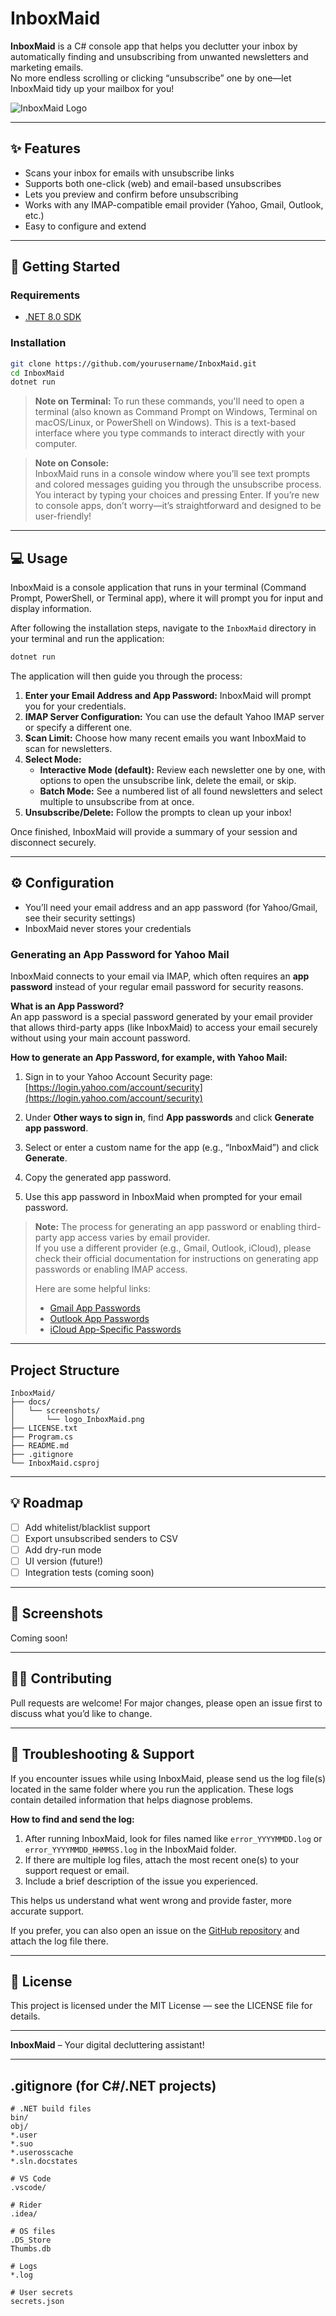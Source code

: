 ﻿# InboxMaid

**InboxMaid** is a C# console app that helps you declutter your inbox by automatically finding and unsubscribing from unwanted newsletters and marketing emails.  
No more endless scrolling or clicking “unsubscribe” one by one—let InboxMaid tidy up your mailbox for you!

![InboxMaid Logo](docs/screenshots/logo_InboxMaid.png)

---

## ✨ Features

- Scans your inbox for emails with unsubscribe links
- Supports both one-click (web) and email-based unsubscribes
- Lets you preview and confirm before unsubscribing
- Works with any IMAP-compatible email provider (Yahoo, Gmail, Outlook, etc.)
- Easy to configure and extend

---

## 🚀 Getting Started

### Requirements

- [.NET 8.0 SDK](https://dotnet.microsoft.com/en-us/download/dotnet/8.0)

### Installation

```bash
git clone https://github.com/yourusername/InboxMaid.git
cd InboxMaid
dotnet run
```

> **Note on Terminal:** To run these commands, you'll need to open a terminal (also known as Command Prompt on Windows, Terminal on macOS/Linux, or PowerShell on Windows). This is a text-based interface where you type commands to interact directly with your computer.

> **Note on Console:**  
> InboxMaid runs in a console window where you’ll see text prompts and colored messages guiding you through the unsubscribe process. You interact by typing your choices and pressing Enter. If you’re new to console apps, don’t worry—it’s straightforward and designed to be user-friendly!
---

## 💻 Usage

InboxMaid is a console application that runs in your terminal (Command Prompt, PowerShell, or Terminal app), where it will prompt you for input and display information.

After following the installation steps, navigate to the `InboxMaid` directory in your terminal and run the application:

```bash
dotnet run
```

The application will then guide you through the process:

1.  **Enter your Email Address and App Password:** InboxMaid will prompt you for your credentials.
2.  **IMAP Server Configuration:** You can use the default Yahoo IMAP server or specify a different one.
3.  **Scan Limit:** Choose how many recent emails you want InboxMaid to scan for newsletters.
4.  **Select Mode:**
    *   **Interactive Mode (default):** Review each newsletter one by one, with options to open the unsubscribe link, delete the email, or skip.
    *   **Batch Mode:** See a numbered list of all found newsletters and select multiple to unsubscribe from at once.
5.  **Unsubscribe/Delete:** Follow the prompts to clean up your inbox!

Once finished, InboxMaid will provide a summary of your session and disconnect securely.

---

## ⚙️ Configuration

- You’ll need your email address and an app password (for Yahoo/Gmail, see their security settings)
- InboxMaid never stores your credentials

### Generating an App Password for Yahoo Mail  
  
InboxMaid connects to your email via IMAP, which often requires an **app password** instead of your regular email password for security reasons.  
  
**What is an App Password?**    
An app password is a special password generated by your email provider that allows third-party apps (like InboxMaid) to access your email securely without using your main account password.  
  
**How to generate an App Password, for example, with Yahoo Mail:**  
  
1. Sign in to your Yahoo Account Security page:    
   [https://login.yahoo.com/account/security](https://login.yahoo.com/account/security)  
  
2. Under **Other ways to sign in**, find **App passwords** and click **Generate app password**.  
  
3. Select or enter a custom name for the app (e.g., “InboxMaid”) and click **Generate**.  
  
4. Copy the generated app password.  
  
5. Use this app password in InboxMaid when prompted for your email password.

> **Note:** The process for generating an app password or enabling third-party app access varies by email provider.  
> If you use a different provider (e.g., Gmail, Outlook, iCloud), please check their official documentation for instructions on generating app passwords or enabling IMAP access.  
>  
> Here are some helpful links:  
> - [Gmail App Passwords](https://support.google.com/accounts/answer/185833)  
> - [Outlook App Passwords](https://support.microsoft.com/en-us/account-billing/app-passwords-and-two-step-verification-0e0a7f3a-3a0a-4a3a-8a0a-3a0a4a3a8a0a)  
> - [iCloud App-Specific Passwords](https://support.apple.com/en-us/HT204397)

---

## Project Structure

```
InboxMaid/
├── docs/
│   └── screenshots/
│       └── logo_InboxMaid.png
├── LICENSE.txt
├── Program.cs
├── README.md
├── .gitignore
└── InboxMaid.csproj
```

---

## 💡 Roadmap

- [ ] Add whitelist/blacklist support
- [ ] Export unsubscribed senders to CSV
- [ ] Add dry-run mode
- [ ] UI version (future!)
- [ ] Integration tests (coming soon)

---

## 📸 Screenshots

Coming soon!

---

## 🧑‍💻 Contributing

Pull requests are welcome! For major changes, please open an issue first to discuss what you’d like to change.

---

## 🐞 Troubleshooting & Support

If you encounter issues while using InboxMaid, please send us the log file(s) located in the same folder where you run the application. These logs contain detailed information that helps diagnose problems.

**How to find and send the log:**

1. After running InboxMaid, look for files named like `error_YYYYMMDD.log` or `error_YYYYMMDD_HHMMSS.log` in the InboxMaid folder.
2. If there are multiple log files, attach the most recent one(s) to your support request or email.
3. Include a brief description of the issue you experienced.

This helps us understand what went wrong and provide faster, more accurate support.

If you prefer, you can also open an issue on the [GitHub repository](https://github.com/jtvd2015/InboxMaid/issues) and attach the log file there.

---

## 📄 License

This project is licensed under the MIT License — see the LICENSE file for details.

---

**InboxMaid** – Your digital decluttering assistant!

---

## .gitignore (for C#/.NET projects)

```gitignore
# .NET build files
bin/
obj/
*.user
*.suo
*.userosscache
*.sln.docstates

# VS Code
.vscode/

# Rider
.idea/

# OS files
.DS_Store
Thumbs.db

# Logs
*.log

# User secrets
secrets.json
```
